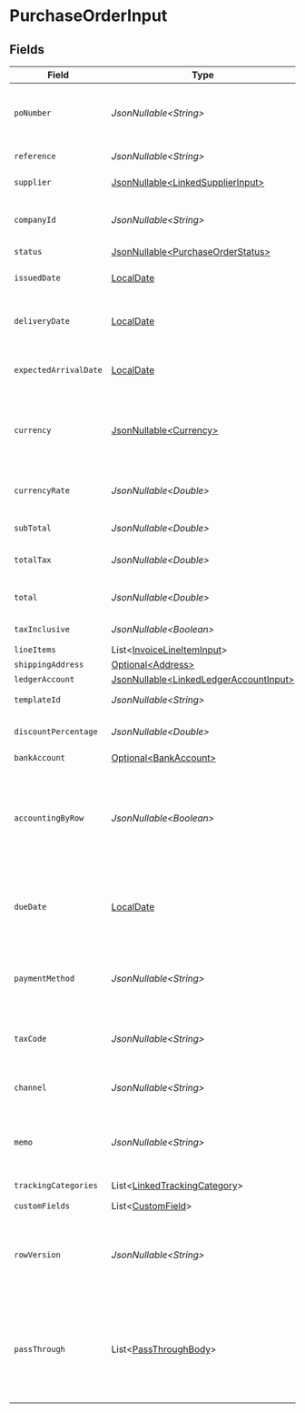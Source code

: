 # PurchaseOrderInput


## Fields

| Field                                                                                                                                                   | Type                                                                                                                                                    | Required                                                                                                                                                | Description                                                                                                                                             | Example                                                                                                                                                 |
| ------------------------------------------------------------------------------------------------------------------------------------------------------- | ------------------------------------------------------------------------------------------------------------------------------------------------------- | ------------------------------------------------------------------------------------------------------------------------------------------------------- | ------------------------------------------------------------------------------------------------------------------------------------------------------- | ------------------------------------------------------------------------------------------------------------------------------------------------------- |
| `poNumber`                                                                                                                                              | *JsonNullable\<String>*                                                                                                                                 | :heavy_minus_sign:                                                                                                                                      | A PO Number uniquely identifies a purchase order and is generally defined by the buyer.                                                                 | 90000117                                                                                                                                                |
| `reference`                                                                                                                                             | *JsonNullable\<String>*                                                                                                                                 | :heavy_minus_sign:                                                                                                                                      | Optional purchase order reference.                                                                                                                      | 123456                                                                                                                                                  |
| `supplier`                                                                                                                                              | [JsonNullable\<LinkedSupplierInput>](../../models/components/LinkedSupplierInput.md)                                                                    | :heavy_minus_sign:                                                                                                                                      | The supplier this entity is linked to.                                                                                                                  |                                                                                                                                                         |
| `companyId`                                                                                                                                             | *JsonNullable\<String>*                                                                                                                                 | :heavy_minus_sign:                                                                                                                                      | The company or subsidiary id the transaction belongs to                                                                                                 | 12345                                                                                                                                                   |
| `status`                                                                                                                                                | [JsonNullable\<PurchaseOrderStatus>](../../models/components/PurchaseOrderStatus.md)                                                                    | :heavy_minus_sign:                                                                                                                                      | N/A                                                                                                                                                     | open                                                                                                                                                    |
| `issuedDate`                                                                                                                                            | [LocalDate](https://docs.oracle.com/javase/8/docs/api/java/time/LocalDate.html)                                                                         | :heavy_minus_sign:                                                                                                                                      | Date purchase order was issued - YYYY-MM-DD.                                                                                                            | 2020-09-30                                                                                                                                              |
| `deliveryDate`                                                                                                                                          | [LocalDate](https://docs.oracle.com/javase/8/docs/api/java/time/LocalDate.html)                                                                         | :heavy_minus_sign:                                                                                                                                      | The date on which the purchase order is to be delivered - YYYY-MM-DD.                                                                                   | 2020-09-30                                                                                                                                              |
| `expectedArrivalDate`                                                                                                                                   | [LocalDate](https://docs.oracle.com/javase/8/docs/api/java/time/LocalDate.html)                                                                         | :heavy_minus_sign:                                                                                                                                      | The date on which the order is expected to arrive - YYYY-MM-DD.                                                                                         | 2020-09-30                                                                                                                                              |
| `currency`                                                                                                                                              | [JsonNullable\<Currency>](../../models/components/Currency.md)                                                                                          | :heavy_minus_sign:                                                                                                                                      | Indicates the associated currency for an amount of money. Values correspond to [ISO 4217](https://en.wikipedia.org/wiki/ISO_4217).                      | USD                                                                                                                                                     |
| `currencyRate`                                                                                                                                          | *JsonNullable\<Double>*                                                                                                                                 | :heavy_minus_sign:                                                                                                                                      | Currency Exchange Rate at the time entity was recorded/generated.                                                                                       | 0.69                                                                                                                                                    |
| `subTotal`                                                                                                                                              | *JsonNullable\<Double>*                                                                                                                                 | :heavy_minus_sign:                                                                                                                                      | Sub-total amount, normally before tax.                                                                                                                  | 27500                                                                                                                                                   |
| `totalTax`                                                                                                                                              | *JsonNullable\<Double>*                                                                                                                                 | :heavy_minus_sign:                                                                                                                                      | Total tax amount applied to this invoice.                                                                                                               | 2500                                                                                                                                                    |
| `total`                                                                                                                                                 | *JsonNullable\<Double>*                                                                                                                                 | :heavy_minus_sign:                                                                                                                                      | Total amount of invoice, including tax.                                                                                                                 | 27500                                                                                                                                                   |
| `taxInclusive`                                                                                                                                          | *JsonNullable\<Boolean>*                                                                                                                                | :heavy_minus_sign:                                                                                                                                      | Amounts are including tax                                                                                                                               | true                                                                                                                                                    |
| `lineItems`                                                                                                                                             | List\<[InvoiceLineItemInput](../../models/components/InvoiceLineItemInput.md)>                                                                          | :heavy_minus_sign:                                                                                                                                      | N/A                                                                                                                                                     |                                                                                                                                                         |
| `shippingAddress`                                                                                                                                       | [Optional\<Address>](../../models/components/Address.md)                                                                                                | :heavy_minus_sign:                                                                                                                                      | N/A                                                                                                                                                     |                                                                                                                                                         |
| `ledgerAccount`                                                                                                                                         | [JsonNullable\<LinkedLedgerAccountInput>](../../models/components/LinkedLedgerAccountInput.md)                                                          | :heavy_minus_sign:                                                                                                                                      | N/A                                                                                                                                                     |                                                                                                                                                         |
| `templateId`                                                                                                                                            | *JsonNullable\<String>*                                                                                                                                 | :heavy_minus_sign:                                                                                                                                      | Optional purchase order template                                                                                                                        | 123456                                                                                                                                                  |
| `discountPercentage`                                                                                                                                    | *JsonNullable\<Double>*                                                                                                                                 | :heavy_minus_sign:                                                                                                                                      | Discount percentage applied to this transaction.                                                                                                        | 5.5                                                                                                                                                     |
| `bankAccount`                                                                                                                                           | [Optional\<BankAccount>](../../models/components/BankAccount.md)                                                                                        | :heavy_minus_sign:                                                                                                                                      | N/A                                                                                                                                                     |                                                                                                                                                         |
| `accountingByRow`                                                                                                                                       | *JsonNullable\<Boolean>*                                                                                                                                | :heavy_minus_sign:                                                                                                                                      | Indicates if accounting by row is used (true) or not (false). Accounting by row means that a separate ledger transaction is created for each row.       | false                                                                                                                                                   |
| `dueDate`                                                                                                                                               | [LocalDate](https://docs.oracle.com/javase/8/docs/api/java/time/LocalDate.html)                                                                         | :heavy_minus_sign:                                                                                                                                      | The due date is the date on which a payment is scheduled to be received - YYYY-MM-DD.                                                                   | 2020-10-30                                                                                                                                              |
| `paymentMethod`                                                                                                                                         | *JsonNullable\<String>*                                                                                                                                 | :heavy_minus_sign:                                                                                                                                      | Payment method used for the transaction, such as cash, credit card, bank transfer, or check                                                             | cash                                                                                                                                                    |
| `taxCode`                                                                                                                                               | *JsonNullable\<String>*                                                                                                                                 | :heavy_minus_sign:                                                                                                                                      | Applicable tax id/code override if tax is not supplied on a line item basis.                                                                            | 1234                                                                                                                                                    |
| `channel`                                                                                                                                               | *JsonNullable\<String>*                                                                                                                                 | :heavy_minus_sign:                                                                                                                                      | The channel through which the transaction is processed.                                                                                                 | email                                                                                                                                                   |
| `memo`                                                                                                                                                  | *JsonNullable\<String>*                                                                                                                                 | :heavy_minus_sign:                                                                                                                                      | Message for the supplier. This text appears on the Purchase Order.                                                                                      | Thank you for the partnership and have a great day!                                                                                                     |
| `trackingCategories`                                                                                                                                    | List\<[LinkedTrackingCategory](../../models/components/LinkedTrackingCategory.md)>                                                                      | :heavy_minus_sign:                                                                                                                                      | A list of linked tracking categories.                                                                                                                   |                                                                                                                                                         |
| `customFields`                                                                                                                                          | List\<[CustomField](../../models/components/CustomField.md)>                                                                                            | :heavy_minus_sign:                                                                                                                                      | N/A                                                                                                                                                     |                                                                                                                                                         |
| `rowVersion`                                                                                                                                            | *JsonNullable\<String>*                                                                                                                                 | :heavy_minus_sign:                                                                                                                                      | A binary value used to detect updates to a object and prevent data conflicts. It is incremented each time an update is made to the object.              | 1-12345                                                                                                                                                 |
| `passThrough`                                                                                                                                           | List\<[PassThroughBody](../../models/components/PassThroughBody.md)>                                                                                    | :heavy_minus_sign:                                                                                                                                      | The pass_through property allows passing service-specific, custom data or structured modifications in request body when creating or updating resources. |                                                                                                                                                         |
